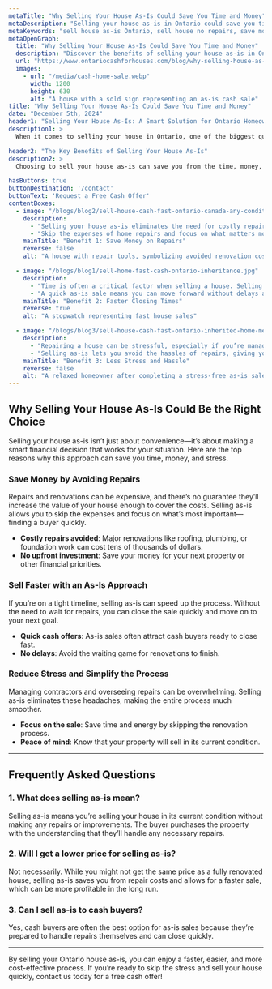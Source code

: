 ```yaml
---
metaTitle: "Why Selling Your House As-Is Could Save You Time and Money"
metaDescription: "Selling your house as-is in Ontario could save you time and money. Learn why skipping repairs and renovations can be the smartest decision for a quick and profitable sale."
metaKeywords: "sell house as-is Ontario, sell house no repairs, save money selling house, as-is house sale benefits, quick house sale Ontario"
metaOpenGraph:
  title: "Why Selling Your House As-Is Could Save You Time and Money"
  description: "Discover the benefits of selling your house as-is in Ontario. Save time, avoid repair costs, and close faster with this hassle-free option."
  url: "https://www.ontariocashforhouses.com/blog/why-selling-house-as-is-saves-time-money"
  images:
    - url: "/media/cash-home-sale.webp"
      width: 1200
      height: 630
      alt: "A house with a sold sign representing an as-is cash sale"
title: "Why Selling Your House As-Is Could Save You Time and Money"
date: "December 5th, 2024"
header1: "Selling Your House As-Is: A Smart Solution for Ontario Homeowners"
description1: >
  When it comes to selling your house in Ontario, one of the biggest questions is whether to invest in repairs and renovations or sell as-is. While fixing up your property might seem like the best way to maximize its value, it’s not always necessary—or practical. Selling your house as-is could be the key to saving time, avoiding stress, and maximizing your profits. In this article, we’ll explore why selling your house without making any repairs can be a smart financial and practical decision.

header2: "The Key Benefits of Selling Your House As-Is"
description2: >
  Choosing to sell your house as-is can save you from the time, money, and effort required to prepare your property for sale. Whether you’re dealing with a tight timeline, limited resources, or a house that needs major repairs, this option offers a quick and hassle-free solution. Below, we’ll highlight the top benefits of selling your Ontario house as-is.

hasButtons: true
buttonDestination: '/contact'
buttonText: 'Request a Free Cash Offer'
contentBoxes:
  - image: "/blogs/blog2/sell-house-cash-fast-ontario-canada-any-condition.webp"
    description: 
      - "Selling your house as-is eliminates the need for costly repairs and renovations. A seller in Toronto chose to sell their house as-is rather than spend $20,000 fixing the roof. This decision allowed them to close quickly and use the cash for their next home purchase."
      - "Skip the expenses of home repairs and focus on what matters most—selling quickly and efficiently."
    mainTitle: "Benefit 1: Save Money on Repairs"
    reverse: false
    alt: "A house with repair tools, symbolizing avoided renovation costs"

  - image: "/blogs/blog1/sell-home-fast-cash-ontario-inheritance.jpg"
    description: 
      - "Time is often a critical factor when selling a house. Selling as-is ensures a faster process since you won’t need to wait weeks or months for repairs to be completed. One family in Ottawa closed their as-is sale within 10 days, compared to the 3 months it took their neighbor who opted for renovations."
      - "A quick as-is sale means you can move forward without delays and start the next chapter of your life sooner."
    mainTitle: "Benefit 2: Faster Closing Times"
    reverse: true
    alt: "A stopwatch representing fast house sales"

  - image: "/blogs/blog3/sell-house-cash-fast-ontario-inherited-home-meeting.webp"
    description: 
      - "Repairing a house can be stressful, especially if you’re managing contractors, delays, and unexpected expenses. A seller in Hamilton opted for an as-is sale to avoid the stress of renovating their property, finding it much easier to work with a cash buyer who accepted the house in its current condition."
      - "Selling as-is lets you avoid the hassles of repairs, giving you peace of mind throughout the process."
    mainTitle: "Benefit 3: Less Stress and Hassle"
    reverse: false
    alt: "A relaxed homeowner after completing a stress-free as-is sale"
---
```


## **Why Selling Your House As-Is Could Be the Right Choice**

Selling your house as-is isn’t just about convenience—it’s about making a smart financial decision that works for your situation. Here are the top reasons why this approach can save you time, money, and stress.

### **Save Money by Avoiding Repairs**
Repairs and renovations can be expensive, and there’s no guarantee they’ll increase the value of your house enough to cover the costs. Selling as-is allows you to skip the expenses and focus on what’s most important—finding a buyer quickly. 

- **Costly repairs avoided**: Major renovations like roofing, plumbing, or foundation work can cost tens of thousands of dollars.
- **No upfront investment**: Save your money for your next property or other financial priorities.

### **Sell Faster with an As-Is Approach**
If you’re on a tight timeline, selling as-is can speed up the process. Without the need to wait for repairs, you can close the sale quickly and move on to your next goal.

- **Quick cash offers**: As-is sales often attract cash buyers ready to close fast.
- **No delays**: Avoid the waiting game for renovations to finish.

### **Reduce Stress and Simplify the Process**
Managing contractors and overseeing repairs can be overwhelming. Selling as-is eliminates these headaches, making the entire process much smoother.

- **Focus on the sale**: Save time and energy by skipping the renovation process.
- **Peace of mind**: Know that your property will sell in its current condition.

---

## **Frequently Asked Questions**

### **1. What does selling as-is mean?**
Selling as-is means you’re selling your house in its current condition without making any repairs or improvements. The buyer purchases the property with the understanding that they’ll handle any necessary repairs.

### **2. Will I get a lower price for selling as-is?**
Not necessarily. While you might not get the same price as a fully renovated house, selling as-is saves you from repair costs and allows for a faster sale, which can be more profitable in the long run.

### **3. Can I sell as-is to cash buyers?**
Yes, cash buyers are often the best option for as-is sales because they’re prepared to handle repairs themselves and can close quickly.

---

By selling your Ontario house as-is, you can enjoy a faster, easier, and more cost-effective process. If you’re ready to skip the stress and sell your house quickly, contact us today for a free cash offer!
